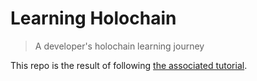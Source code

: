 # Learning Holochain

> A developer's holochain learning journey

This repo is the result of following [the associated tutorial](basic-tutorial.md).
